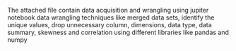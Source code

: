 The attached file contain data acquisition and wrangling using jupiter notebook 
data wrangling techniques like merged data sets, identify the unique values, drop unnecessary column, dimensions, data type, data summary, skewness and correlation 
using different libraries like pandas and numpy
